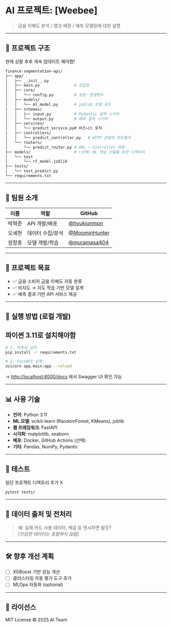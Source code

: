# AI 프로젝트: [Weebee]

> 금융 이해도 분석 / 랭크 배정 / 예측 모델링에 대한 설명

---

## 📂 프로젝트 구조

현재 상황 추후 게속 업데이트 해야함!
```bash
finance-segmentation-api/
├── app/
│   ├── __init__.py
│   ├── main.py               # 진입점
│   ├── core/
│   │   └── config.py         # 설정‧환경변수
│   ├── models/
│   │   └── ml_model.py       # joblib 모델 로드
│   ├── schemas/
│   │   ├── input.py          # Pydantic 입력 스키마
│   │   └── output.py         # 예측 결과 스키마
│   ├── services/
│   │   └── predict_service.py# 비즈니스 로직
│   ├── controllers/
│   │   └── predict_controller.py   # HTTP 관점의 컨트롤러
│   └── routers/
│       └── predict_router.py # URL → Controller 매핑
├── models/                   # (선택) ML 학습 산출물 보관 디렉터리
│   └── test
│       └── rf_model.joblib
├── tests/
│   └── test_predict.py
└── requirements.txt

```

---

## 👥 팀원 소개

| 이름 | 역할 | GitHub |
|------|------|--------|
| 박혁준 | API 개발/배포 | [@hyukjunmon](https://github.com/hyukjunmon) |
| 오세현 | 데이터 수집/분석 | [@MoominHunter](https://github.com/MoominHunter) |
| 정창훈 | 모델 개발/학습 | [@muramasa404](https://github.com/muramasa404) |

---

## 🎯 프로젝트 목표

- ✅ 금융 소비자 금융 이해도 자동 분류
- ✅ 비지도 → 지도 학습 기반 모델 설계
- ✅ 예측 결과 기반 API 서비스 제공

---

## 🚀 실행 방법 (로컬 개발)

## 파이썬 3.11로 설치해야함 

```bash
# 1. 의존성 설치
pip install -r requirements.txt

# 2. FastAPI 실행
uvicorn app.main:app --reload
```

→ [http://localhost:8000/docs](http://localhost:8000/docs) 에서 Swagger UI 확인 가능

---

## 📊 사용 기술

- **언어**: Python 3.11
- **ML 모델**: scikit-learn (RandomForest, KMeans), joblib
- **웹 프레임워크**: FastAPI
- **시각화**: matplotlib, seaborn
- **배포**: Docker, GitHub Actions (선택)
- **기타**: Pandas, NumPy, Pydantic

---

## 🧪 테스트
일단 프로젝트 디렉토리 추가 X
```bash
pytest tests/
```

---

## 📁 데이터 출처 및 전처리

> 예: 실제 카드 사용 데이터, 케글 등 명시하면 될듯?  
> *[민감한 데이터는 포함하지 않음]*

---

## 🛠 향후 개선 계획

- [ ] XGBoost 기반 성능 개선
- [ ] 클러스터링 자동 평가 도구 추가
- [ ] MLOps 자동화 (optional)

---

## 📄 라이선스

MIT License © 2025 AI Team
